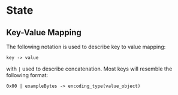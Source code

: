 <!--
order: 2
-->

# State

## Key-Value Mapping

The following notation is used to describe key to value mapping:

`key -> value`

with `|` used to describe concatenation. Most keys will resemble the following format:

`0x00 | exampleBytes -> encoding_type(value_object)`

##